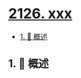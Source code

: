 # [2126. xxx](https://github.com/Tdahuyou/TNotes.leetcode/tree/main/notes/2126.%20xxx)

<!-- region:toc -->

- [1. 📝 概述](#1--概述)

<!-- endregion:toc -->

## 1. 📝 概述
